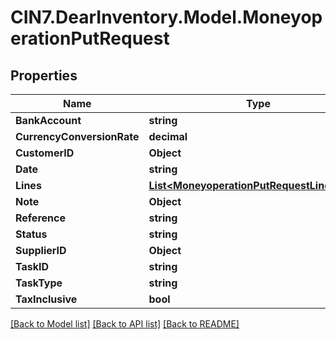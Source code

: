 # CIN7.DearInventory.Model.MoneyoperationPutRequest

## Properties

| Name                       | Type                                                                                        | Description | Notes      |
| -------------------------- | ------------------------------------------------------------------------------------------- | ----------- | ---------- |
| **BankAccount**            | **string**                                                                                  |             | [optional] |
| **CurrencyConversionRate** | **decimal**                                                                                 |             | [optional] |
| **CustomerID**             | **Object**                                                                                  |             | [optional] |
| **Date**                   | **string**                                                                                  |             | [optional] |
| **Lines**                  | [**List&lt;MoneyoperationPutRequestLinesInner&gt;**](MoneyoperationPutRequestLinesInner.md) |             | [optional] |
| **Note**                   | **Object**                                                                                  |             | [optional] |
| **Reference**              | **string**                                                                                  |             | [optional] |
| **Status**                 | **string**                                                                                  |             | [optional] |
| **SupplierID**             | **Object**                                                                                  |             | [optional] |
| **TaskID**                 | **string**                                                                                  |             | [optional] |
| **TaskType**               | **string**                                                                                  |             | [optional] |
| **TaxInclusive**           | **bool**                                                                                    |             | [optional] |

[[Back to Model list]](../README.md#documentation-for-models) [[Back to API list]](../README.md#documentation-for-api-endpoints) [[Back to README]](../README.md)
